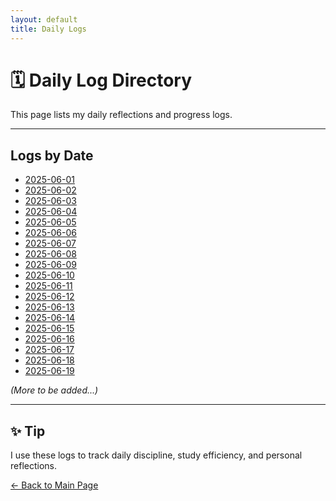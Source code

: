 ```yaml
---
layout: default
title: Daily Logs
---
```


# 🗓️ Daily Log Directory

This page lists my daily reflections and progress logs.

---

## Logs by Date

- [2025-06-01](2025-06-01.md)
- [2025-06-02](2025-06-02.md)
- [2025-06-03](2025-06-03.md)
- [2025-06-04](2025-06-04.md)
- [2025-06-05](2025-06-05.md)
- [2025-06-06](2025-06-06.md)
- [2025-06-07](2025-06-07.md)
- [2025-06-08](2025-06-08.md)
- [2025-06-09](2025-06-09.md)
- [2025-06-10](2025-06-10.md)
- [2025-06-11](2025-06-11.md)
- [2025-06-12](2025-06-12.md)
- [2025-06-13](2025-06-13.md)
- [2025-06-14](2025-06-14.md)
- [2025-06-15](2025-06-15.md)
- [2025-06-16](2025-06-16.md)
- [2025-06-17](2025-06-17.md)
- [2025-06-18](2025-06-18.md)
- [2025-06-19](2025-06-19.md)





_(More to be added...)_

---

## ✨ Tip

I use these logs to track daily discipline, study efficiency, and personal reflections.

[← Back to Main Page](../index.md)




